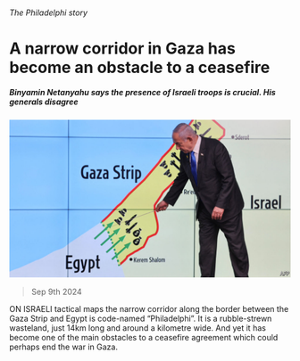 ###### The Philadelphi story

# A narrow corridor in Gaza has become an obstacle to a ceasefire 

##### Binyamin Netanyahu says the presence of Israeli troops is crucial. His generals disagree 

![image](images/20240914_MAP502.jpg) 

> Sep 9th 2024 

ON ISRAELI tactical maps the narrow corridor along the border between the Gaza Strip and Egypt is code-named “Philadelphi”. It is a rubble-strewn wasteland, just 14km long and around a kilometre wide. And yet it has become one of the main obstacles to a ceasefire agreement which could perhaps end the war in Gaza.

